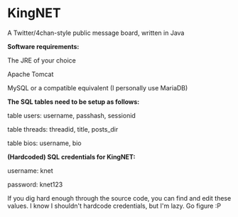 # KingNET
A Twitter/4chan-style public message board, written in Java

**Software requirements:**

The JRE of your choice

Apache Tomcat

MySQL or a compatible equivalent (I personally use MariaDB)

**The SQL tables need to be setup as follows:**

table users:
username, passhash, sessionid

table threads:
threadid, title, posts_dir

table bios:
username, bio

**(Hardcoded) SQL credentials for KingNET:**

username: knet

password: knet123

If you dig hard enough through the source code, you can find and edit these values. I know I shouldn't hardcode credentials, but I'm lazy. Go figure :P
